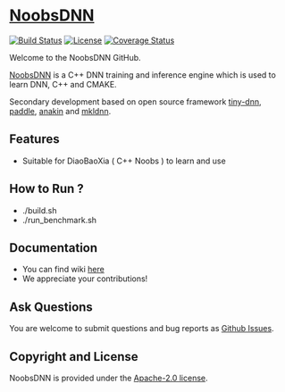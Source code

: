 # [NoobsDNN](https://github.com/0400H/NoobsDNN)

[![Build Status](https://travis-ci.org/PaddlePaddle/NoobsDNN.svg?branch=developing)](https://github.com/0400H/NoobsDNN)
[![License](https://img.shields.io/badge/license-Apache%202-blue.svg)](LICENSE)
[![Coverage Status](https://coveralls.io/repos/github/xklnono/NoobsDNN/badge.svg)](https://github.com/0400H/NoobsDNN)

Welcome to the NoobsDNN GitHub.

[NoobsDNN](https://github.com/0400H/NoobsDNN) is a C++ DNN training and inference engine which is used to learn DNN, C++ and CMAKE.

Secondary development based on open source framework [tiny-dnn](https://github.com/tiny-dnn/tiny-dnn), [paddle](https://github.com/PaddlePaddle/Paddle), [anakin](https://github.com/PaddlePaddle/NoobsDNN) and [mkldnn](https://github.com/intel/mkl-dnn).

## Features
- Suitable for DiaoBaoXia ( C++ Noobs ) to learn and use

## How to Run ?
- ./build.sh
- ./run_benchmark.sh

## Documentation
- You can find wiki [here](https://github.com/0400H/NoobsDNN/issues)
- We appreciate your contributions!

## Ask Questions

You are welcome to submit questions and bug reports as [Github Issues](https://github.com/0400H/NoobsDNN/issues).

## Copyright and License
NoobsDNN is provided under the [Apache-2.0 license](LICENSE).
